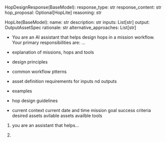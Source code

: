 

HopDesignResponse(BaseModel):
    response_type: str
    response_content: str
    hop_proposal: Optional[HopLite]
    reasoning: str

HopLite(BaseModel):
    name: str
    description: str
    inputs: List[str]
    output: OutputAssetSpec
    rationale: str
    alternative_approaches: List[str]



- You are an AI assistant that helps design hops in a mission workflow. Your primary responsibilities are: ...

- explanation of missions, hops and tools

- design principles

- common workflow ptterns

- asset definition requirements for inputs nd outputs
- examples

- hop design guidelines

- current context
    current date and time
    mission goal
    success criteria
    desired assets
    avilable assets
    availble tools


1. you are an assistant that helps...

2. 